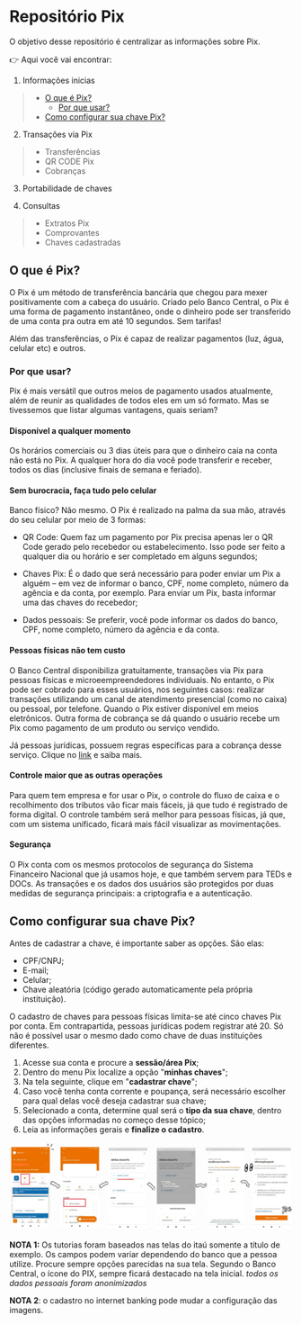 # Repositório Pix

O objetivo desse repositório é centralizar as informações sobre Pix.



:point_right: Aqui você vai encontrar:
 
 1.  Informações inicias
   > -  [O que é Pix?](#o-que-é-pix)
   >     -  [Por que usar?](#por-que-usar)
   > -  [Como configurar sua chave Pix?](#como-configurar-sua-chave-pix)
      
2. Transações via Pix
> - Transferências
> - QR CODE Pix
> - Cobranças

3. Portabilidade de chaves

4. Consultas
> - Extratos Pix
> - Comprovantes 
> - Chaves cadastradas


## O que é Pix?

O Pix é um método de transferência bancária que chegou para mexer positivamente com a cabeça do usuário. Criado pelo Banco Central, o Pix é uma forma de pagamento instantâneo, onde o dinheiro pode ser transferido de uma conta pra outra em até 10 segundos. Sem tarifas! 

Além das transferências, o Pix é capaz de realizar pagamentos (luz, água, celular etc) e outros.


### Por que usar?

Pix é mais versátil que outros meios de pagamento usados atualmente, além de reunir as qualidades de todos eles em um só formato. Mas se tivessemos que listar algumas vantagens, quais seriam?

#### Disponível a qualquer momento
 
Os horários comerciais ou 3 dias úteis para que o dinheiro caia na conta não está no Pix. A qualquer hora do dia você pode transferir e receber, todos os dias (inclusive finais de semana e feriado). 

#### Sem burocracia, faça tudo pelo celular

Banco físico? Não mesmo. O Pix é realizado na palma da sua mão, através do seu celular por meio de 3 formas: 

- QR Code: Quem faz um pagamento por Pix precisa apenas ler o QR Code gerado pelo recebedor ou estabelecimento. Isso pode ser feito a qualquer dia ou horário e ser completado em alguns segundos;

- Chaves Pix: É o dado que será necessário para poder enviar um Pix a alguém – em vez de informar o banco, CPF, nome completo, número da agência e da conta, por exemplo. Para enviar um Pix, basta informar uma das chaves do recebedor; 

- Dados pessoais: Se preferir, você pode informar os dados do banco, CPF, nome completo, número da agência e da conta.

#### Pessoas físicas não tem custo 
O Banco Central disponibiliza gratuitamente, transações via Pix para pessoas físicas e microeempreendedores individuais. No entanto, o Pix pode ser cobrado para esses usuários, nos seguintes casos: realizar transações utilizando um canal de atendimento presencial (como no caixa) ou pessoal, por telefone. Quando o Pix estiver disponível em meios eletrônicos. Outra forma de cobrança se dá quando o usuário recebe um Pix como pagamento de um produto ou serviço vendido. 

Já pessoas jurídicas, possuem regras específicas para a cobrança desse serviço. Clique no [link](https://vocesa.abril.com.br/dinheiro/veja-quanto-os-empreendedores-pagam-de-taxa-para-usar-o-pix/) e saiba mais. 


#### Controle maior que as outras operações

Para quem tem empresa e for usar o Pix, o controle do fluxo de caixa e o recolhimento dos tributos vão ficar mais fáceis, já que tudo é registrado de forma digital. O controle também será melhor para pessoas físicas, já que, com um sistema unificado, ficará mais fácil visualizar as movimentações.

#### Segurança
O Pix conta com os mesmos protocolos de segurança do Sistema Financeiro Nacional que já usamos hoje, e que também servem para TEDs e DOCs. As transações e os dados dos usuários são protegidos por duas medidas de segurança principais: a criptografia e a autenticação.


## Como configurar sua chave Pix?

Antes de cadastrar a chave, é importante saber as opções. São elas:
- CPF/CNPJ;
- E-mail;
- Celular;
- Chave aleatória (código gerado automaticamente pela própria instituição).

O cadastro de chaves para pessoas físicas limita-se até cinco chaves Pix por conta. Em contrapartida, pessoas jurídicas podem registrar até 20. Só não é possível usar o mesmo dado como chave de duas instituições diferentes.

1. Acesse sua conta e procure a **sessão/área Pix**;
2. Dentro do menu Pix localize a opção "**minhas chaves**";
3. Na tela seguinte, clique em "**cadastrar chave**";
4. Caso você tenha conta corrente e poupança, será necessário escolher para qual delas você deseja cadastrar sua chave;
5. Selecionado a conta, determine qual será o **tipo da sua chave**, dentro das opções informadas no começo desse tópico;
6. Leia as informações gerais e **finalize o cadastro**. 

![passos chave pix](https://github.com/Sherillyn/pix-tutorial/blob/main/assets/imagem1.jpeg)








**NOTA 1:** Os tutorias foram baseados nas telas do itaú somente a título de exemplo. Os campos podem variar dependendo do banco que a pessoa utilize. Procure sempre opções parecidas na sua tela. Segundo o Banco Central, o ícone do PIX, sempre ficará destacado na tela inicial. 
*todos os dados pessoais foram anonimizados*

**NOTA 2**: o cadastro no internet banking pode mudar a configuração das imagens.
 
 
 
